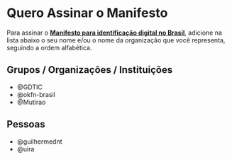 # Quero Assinar o Manifesto

Para assinar o [**Manifesto para identificação digital no Brasil**](https://okfn-brasil.github.io/identidade-digital/), adicione na lista abaixo o seu nome e/ou o nome da organização que você representa, seguindo a ordem alfabética.


## Grupos / Organizações / Instituições

* @GDTIC
* @okfn-brasil
* @Mutirao

## Pessoas

* @guilhermednt
* @uira
